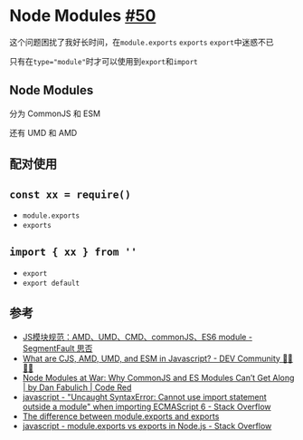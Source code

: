 # Node Modules [#50](https://github.com/vhxubo/blog/issues/50)

这个问题困扰了我好长时间，在`module.exports` `exports` `export`中迷惑不已

只有在`type="module"`时才可以使用到`export`和`import`

## Node Modules
分为 CommonJS 和 ESM

还有 UMD 和 AMD

## 配对使用

## `const xx = require()`

- `module.exports`
- `exports`

## `import { xx } from ''`

- `export`
- `export default`


## 参考

- [JS模块规范：AMD、UMD、CMD、commonJS、ES6 module - SegmentFault 思否](https://segmentfault.com/a/1190000012419990)
- [What are CJS, AMD, UMD, and ESM in Javascript? - DEV Community 👩‍💻👨‍💻](https://dev.to/iggredible/what-the-heck-are-cjs-amd-umd-and-esm-ikm)
- [Node Modules at War: Why CommonJS and ES Modules Can’t Get Along | by Dan Fabulich | Code Red](https://redfin.engineering/node-modules-at-war-why-commonjs-and-es-modules-cant-get-along-9617135eeca1)
- [javascript - "Uncaught SyntaxError: Cannot use import statement outside a module" when importing ECMAScript 6 - Stack Overflow](https://stackoverflow.com/questions/58211880/uncaught-syntaxerror-cannot-use-import-statement-outside-a-module-when-import)
- [The difference between module.exports and exports
](https://blog.tableflip.io/the-difference-between-module-exports-and-exports/)
- [javascript - module.exports vs exports in Node.js - Stack Overflow](https://stackoverflow.com/questions/7137397/module-exports-vs-exports-in-node-js)
